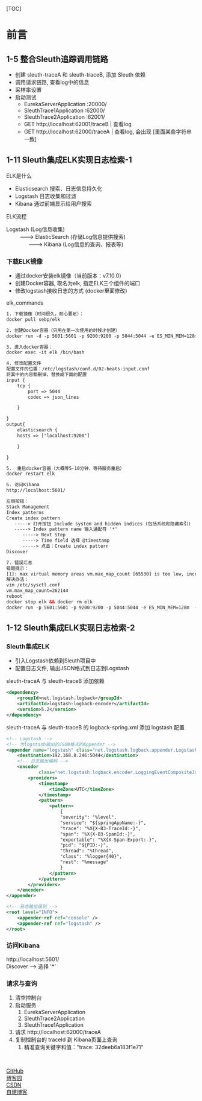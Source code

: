 [TOC]

# 前言

## 1-5 整合Sleuth追踪调用链路

- 创建 sleuth-traceA 和 sleuth-traceB, 添加 Sleuth 依赖
- 调用请求链路, 查看log中的信息
- 采样率设置
- 启动测试
  - EurekaServerApplication :20000/
  - SleuthTrace1Application :62000/
  - SleuthTrace2Application :62001/
  - GET http://localhost:62001/traceB  | 查看log
  - GET http://localhost:62000/traceA  | 查看log, 会出现 [里面某些字符串一致]


## 1-11 Sleuth集成ELK实现日志检索-1

ELK是什么
- Elasticsearch 搜索、日志信息持久化
- Logstash 日志收集和过滤
- Kibana 通过前端显示给用户搜索

ELK流程<br>

Logstash (Log信息收集) 
        <br> &nbsp;&nbsp;&nbsp;&nbsp;&nbsp;&nbsp;&nbsp;&nbsp; ---> ElasticSearch (存储Log信息提供搜索)
        <br> &nbsp;&nbsp;&nbsp;&nbsp;&nbsp;&nbsp;&nbsp;&nbsp;&nbsp;&nbsp;&nbsp;&nbsp;&nbsp;&nbsp; ---> Kibana (Log信息的查询、报表等)

### 下载ELK镜像

- 通过docker安装elk镜像（当前版本：v7.10.0）
- 创建Docker容器, 取名为elk, 指定ELK三个组件的端口
- 修改logstash接收日志的方式 (docker里面修改)

elk_commands
```xml
1. 下载镜像（时间很久，耐心要足）：
docker pull sebp/elk

2. 创建Docker容器（只用在第一次使用的时候才创建）
docker run -d -p 5601:5601 -p 9200:9200 -p 5044:5044 -e ES_MIN_MEM=128m  -e ES_MAX_MEM=1024m -it --name elk sebp/elk

3. 进入docker容器：
docker exec -it elk /bin/bash

4. 修改配置文件
配置文件的位置：/etc/logstash/conf.d/02-beats-input.conf
将其中的内容都删掉，替换成下面的配置
input {
    tcp {
        port => 5044
        codec => json_lines

    }

}
output{
    elasticsearch {
    hosts => ["localhost:9200"]

    }

}

5.	重启docker容器（大概等5-10分钟，等待服务重启）
docker restart elk

6. 访问Kibana
http://localhost:5601/

左侧按钮：
Stack Management
Index patterns
Create index pattern  
   -----> 打开按钮 Include system and hidden indices (包括系统和隐藏索引)
   -----> Index pattern name 输入通配符 '*' 
      -----> Next Step
      -----> Time field 选择 @timestamp
      -----> 点击：Create index pattern
Discover

7. 错误汇总
错题提示：
[1]: max virtual memory areas vm.max_map_count [65530] is too low, increase to at least [262144]
解决办法：
vim /etc/sysctl.conf
vm.max_map_count=262144
reboot
docker stop elk && docker rm elk
docker run -p 5601:5601 -p 9200:9200 -p 5044:5044 -e ES_MIN_MEM=128m  -e ES_MAX_MEM=1024m -it --name elk sebp/elk
```

## 1-12 Sleuth集成ELK实现日志检索-2

### Sleuth集成ELK

- 引入Logstash依赖到Sleuth项目中
- 配置日志文件, 输出JSON格式到日志到Logstash

sleuth-traceA 与 sleuth-traceB 添加依赖
```xml
<dependency>
    <groupId>net.logstash.logback</groupId>
    <artifactId>logstash-logback-encoder</artifactId>
    <version>5.2</version>
</dependency>
```

sleuth-traceA 与 sleuth-traceB 的 logback-spring.xml 添加 logstash 配置
```xml
<!-- Logstash -->
<!-- 为logstash输出的JSON格式的Appender -->
<appender name="logstash" class="net.logstash.logback.appender.LogstashTcpSocketAppender">
    <destination>192.168.8.246:5044</destination>
    <!-- 日志输出编码 -->
    <encoder
            class="net.logstash.logback.encoder.LoggingEventCompositeJsonEncoder">
        <providers>
            <timestamp>
                <timeZone>UTC</timeZone>
            </timestamp>
            <pattern>
                <pattern>
                    {
                    "severity": "%level",
                    "service": "${springAppName:-}",
                    "trace": "%X{X-B3-TraceId:-}",
                    "span": "%X{X-B3-SpanId:-}",
                    "exportable": "%X{X-Span-Export:-}",
                    "pid": "${PID:-}",
                    "thread": "%thread",
                    "class": "%logger{40}",
                    "rest": "%message"
                    }
                </pattern>
            </pattern>
        </providers>
    </encoder>
</appender>

<!-- 日志输出级别 -->
<root level="INFO">
    <appender-ref ref="console" />
    <appender-ref ref="logstash" />
</root>
```

### 访问Kibana 
http://localhost:5601/ <br>
Discover --> 选择 '*'

### 请求与查询
1. 清空控制台
1. 启动服务
    1. EurekaServerApplication
    1. SleuthTrace2Application
    1. SleuthTrace1Application
1. 请求 http://localhost:62000/traceA
1. 复制控制台的 traceId 到 Kibana页面上查询
    1. 精准查询关键字和值："trace: 32deeb6a183f1e71"



<br>

[GitHub](https://github.com/eddie-code) <br>
[博客园](https://www.cnblogs.com/EddieBlog) <br>
[CSDN](https://blog.csdn.net/eddielee9217) <br>
[自建博客](https://blog.eddilee.cn/s/about) <br>
